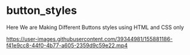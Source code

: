 # button_styles

Here We are Making Different Buttons styles using HTML and CSS only






https://user-images.githubusercontent.com/39344981/155881186-f41e9cc8-44f0-4b77-a605-2359d9c59e22.mp4


